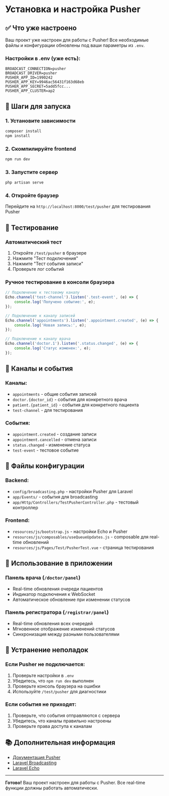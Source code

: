 # Установка и настройка Pusher

## ✅ Что уже настроено

Ваш проект уже настроен для работы с Pusher! Все необходимые файлы и конфигурации обновлены под ваши параметры из `.env`.

### Настройки в .env (уже есть):
```env
BROADCAST_CONNECTION=pusher
BROADCAST_DRIVER=pusher
PUSHER_APP_ID=1990242
PUSHER_APP_KEY=9946ac56431f163d68eb
PUSHER_APP_SECRET=5add5fcc...
PUSHER_APP_CLUSTER=ap2
```

## 🚀 Шаги для запуска

### 1. Установите зависимости
```bash
composer install
npm install
```

### 2. Скомпилируйте frontend
```bash
npm run dev
```

### 3. Запустите сервер
```bash
php artisan serve
```

### 4. Откройте браузер
Перейдите на `http://localhost:8000/test/pusher` для тестирования Pusher

## 🧪 Тестирование

### Автоматический тест
1. Откройте `/test/pusher` в браузере
2. Нажмите "Тест подключения"
3. Нажмите "Тест события записи"
4. Проверьте лог событий

### Ручное тестирование в консоли браузера
```javascript
// Подключение к тестовому каналу
Echo.channel('test-channel').listen('.test-event', (e) => {
    console.log('Получено событие:', e);
});

// Подключение к каналу записей
Echo.channel('appointments').listen('.appointment.created', (e) => {
    console.log('Новая запись:', e);
});

// Подключение к каналу врача
Echo.channel('doctor.1').listen('.status.changed', (e) => {
    console.log('Статус изменен:', e);
});
```

## 📡 Каналы и события

### Каналы:
- `appointments` - общие события записей
- `doctor.{doctor_id}` - события для конкретного врача
- `patient.{patient_id}` - события для конкретного пациента
- `test-channel` - для тестирования

### События:
- `appointment.created` - создание записи
- `appointment.cancelled` - отмена записи
- `status.changed` - изменение статуса
- `test-event` - тестовое событие

## 🔧 Файлы конфигурации

### Backend:
- `config/broadcasting.php` - настройки Pusher для Laravel
- `app/Events/` - события для broadcasting
- `app/Http/Controllers/TestPusherController.php` - тестовый контроллер

### Frontend:
- `resources/js/bootstrap.js` - настройки Echo и Pusher
- `resources/js/composables/useQueueUpdates.js` - composable для real-time обновлений
- `resources/js/Pages/Test/PusherTest.vue` - страница тестирования

## 🎯 Использование в приложении

### Панель врача (`/doctor/panel`)
- Real-time обновления очереди пациентов
- Индикатор подключения к WebSocket
- Автоматическое обновление при изменении статусов

### Панель регистратора (`/registrar/panel`)
- Real-time обновления всех очередей
- Мгновенное отображение изменений статусов
- Синхронизация между разными пользователями

## 🐛 Устранение неполадок

### Если Pusher не подключается:
1. Проверьте настройки в `.env`
2. Убедитесь, что `npm run dev` выполнен
3. Проверьте консоль браузера на ошибки
4. Используйте `/test/pusher` для диагностики

### Если события не приходят:
1. Проверьте, что события отправляются с сервера
2. Убедитесь, что каналы правильно настроены
3. Проверьте права доступа к каналам

## 📚 Дополнительная информация

- [Документация Pusher](https://pusher.com/docs)
- [Laravel Broadcasting](https://laravel.com/docs/broadcasting)
- [Laravel Echo](https://laravel.com/docs/echo)

---

**Готово!** Ваш проект настроен для работы с Pusher. Все real-time функции должны работать автоматически.
